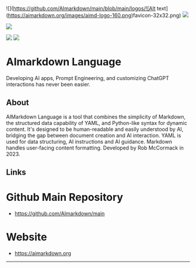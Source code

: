 ![](https://github.com/AImarkdown/main/blob/main/logos/![Alt text](https://aimarkdown.org/images/aimd-logo-160.png)favicon-32x32.png)
![](https://aimarkdown.org/images/aimd-logo-160.png)

![](https://aimarkdown.org/logos/built-with-aimarkdown.png)

![](https://aimarkdown.org/images/badges/chatGPT-74aa9c.svg)
![](https://aimarkdown.org/images/powered-by-openai-badge-outlined-on-light.png)

# AImarkdown Language

Developing AI apps, Prompt Engineering, and customizing ChatGPT interactions has never been easier.

## About

AIMarkdown Language is a tool that combines the simplicity of Markdown, the structured data capability of YAML, and Python-like syntax for dynamic content. It's designed to be human-readable and easily understood by AI, bridging the gap between document creation and AI interaction. YAML is used for data structuring, AI instructions and AI guidance. Markdown handles user-facing content formatting. Developed by Rob McCormack in 2023.

## Links

# Github Main Repository

- https://github.com/AImarkdown/main

# Website

- https://aimarkdown.org

---
